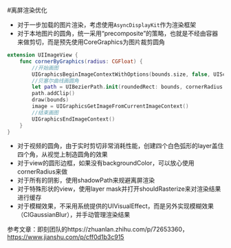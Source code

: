 #离屏渲染优化

- 对于一步加载的图片渲染，考虑使用`AsyncDisplayKit`作为渲染框架
- 对于本地图片的圆角，统一采用“precomposite”的策略，也就是不经由容器来做剪切，而是预先使用CoreGraphics为图片裁剪圆角

```swift
extension UIImageView {
    func cornerByGraphics(radius: CGFloat) {
        //开始画图
        UIGraphicsBeginImageContextWithOptions(bounds.size, false, UIScreen.main.scale)
        //贝塞尔曲线画圆角
        let path = UIBezierPath.init(roundedRect: bounds, cornerRadius: 4)
        path.addClip()
        draw(bounds)
        image = UIGraphicsGetImageFromCurrentImageContext()
        //结束画图
        UIGraphicsEndImageContext()
    }
}
```



- 对于视频的圆角，由于实时剪切非常消耗性能，创建四个白色弧形的layer盖住四个角，从视觉上制造圆角的效果
- 对于view的圆形边框，如果没有backgroundColor，可以放心使用cornerRadius来做
- 对于所有的阴影，使用shadowPath来规避离屏渲染
- 对于特殊形状的view，使用layer mask并打开shouldRasterize来对渲染结果进行缓存
- 对于模糊效果，不采用系统提供的UIVisualEffect，而是另外实现模糊效果（CIGaussianBlur），并手动管理渲染结果

参考文章：即刻团队的https://zhuanlan.zhihu.com/p/72653360，https://www.jianshu.com/p/cff0d1b3c915

​           